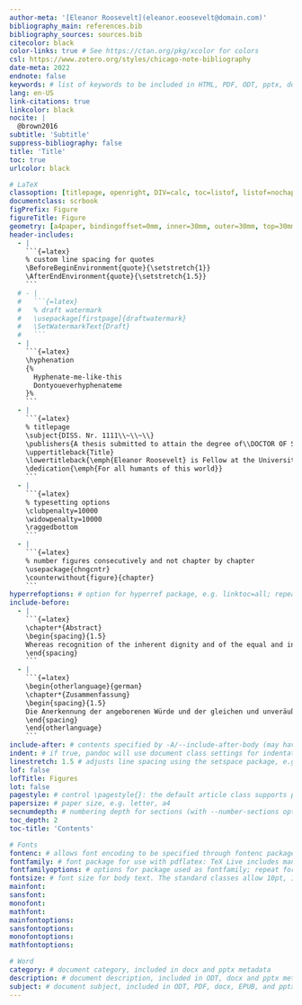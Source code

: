 ```yaml
---
author-meta: '[Eleanor Roosevelt](eleanor.eoosevelt@domain.com)'
bibliography_main: references.bib
bibliography_sources: sources.bib
citecolor: black
color-links: true # See https://ctan.org/pkg/xcolor for colors
csl: https://www.zotero.org/styles/chicago-note-bibliography
date-meta: 2022
endnote: false
keywords: # list of keywords to be included in HTML, PDF, ODT, pptx, docx and AsciiDoc metadata; repeat as for author, above
lang: en-US
link-citations: true
linkcolor: black
nocite: |
  @brown2016
subtitle: 'Subtitle'
suppress-bibliography: false
title: 'Title'
toc: true
urlcolor: black

# LaTeX
classoption: [titlepage, openright, DIV=calc, toc=listof, listof=nochaptergap]
documentclass: scrbook
figPrefix: Figure
figureTitle: Figure
geometry: [a4paper, bindingoffset=0mm, inner=30mm, outer=30mm, top=30mm, bottom=30mm]
header-includes:
  - |
    ```{=latex}
    % custom line spacing for quotes
    \BeforeBeginEnvironment{quote}{\setstretch{1}}
    \AfterEndEnvironment{quote}{\setstretch{1.5}}
    ```
  # - |
  #   ```{=latex}
  #   % draft watermark
  #   \usepackage[firstpage]{draftwatermark}
  #   \SetWatermarkText{Draft}
  #   ```
  - |
    ```{=latex}
    \hyphenation
    {%
      Hyphenate-me-like-this
      Dontyoueverhyphenateme
    }%
    ```
  - |
    ```{=latex}
    % titlepage
    \subject{DISS. Nr. 1111\\~\\~\\}
    \publishers{A thesis submitted to attain the degree of\\DOCTOR OF SCIENCES\\(Dr. sc.)\\~\\~\\presented by\\~\\Eleanor Roosevelt\\MA, University of Example\\born on 11.10.1884\\~\\~\\accepted on the recommendation of \\~\\Prof. Dr. Anna Hall Roosevelt\\Prof. Dr. Elliott Roosevelt\\~\\2022}
    \uppertitleback{Title}
    \lowertitleback{\emph{Eleanor Roosevelt} is Fellow at the University of Example.}
    \dedication{\emph{For all humants of this world}}
    ```
  - |
    ```{=latex}
    % typesetting options
    \clubpenalty=10000
    \widowpenalty=10000
    \raggedbottom
    ```
  - |
    ```{=latex}
    % number figures consecutively and not chapter by chapter
    \usepackage{chngcntr}
    \counterwithout{figure}{chapter}
    ```
hyperrefoptions: # option for hyperref package, e.g. linktoc=all; repeat for multiple options:
include-before:
  - |
    ```{=latex}
    \chapter*{Abstract}
    \begin{spacing}{1.5}
    Whereas recognition of the inherent dignity and of the equal and inalienable rights of all members of the human family is the foundation of freedom, justice and peace in the world. Whereas disregard and contempt for human rights have resulted in barbarous acts which have outraged the conscience of mankind, and the advent of a world in which human beings shall enjoy freedom of speech and belief and freedom from fear and want has been proclaimed as the highest aspiration of the common people. Whereas it is essential, if man is not to be compelled to have recourse, as a last resort, to rebellion against tyranny and oppression, that human rights should be protected by the rule of law. Whereas it is essential to promote the development of friendly relations between nations. Whereas the peoples of the United Nations have in the Charter reaffirmed their faith in fundamental human rights, in the dignity and worth of the human person and in the equal rights of men and women and have determined to promote social progress and better standards of life in larger freedom. Whereas Member States have pledged themselves to achieve, in co-operation with the United Nations, the promotion of universal respect for and observance of human rights and fundamental freedoms. Whereas a common understanding of these rights and freedoms is of the greatest importance for the full realization of this pledge. Now, therefore, The General Assembly, proclaims this Universal Declaration of Human Rights as a common standard of achievement for all peoples and all nations, to the end that every individual and every organ of society, keeping this Declaration constantly in mind, shall strive by teaching and education to promote respect for these rights and freedoms and by progressive measures, national and international, to secure their universal and effective recognition and observance, both among the peoples of Member States themselves and among the peoples of territories under their jurisdiction.
    \end{spacing}
    ```
  - |
    ```{=latex}
    \begin{otherlanguage}{german}
    \chapter*{Zusammenfassung}
    \begin{spacing}{1.5}
    Die Anerkennung der angeborenen Würde und der gleichen und unveräußerlichen Rechte aller Mitglieder der Menschheitsfamilie ist die Grundlage für Freiheit, Gerechtigkeit und Frieden in der Welt. Die Missachtung und Verachtung der Menschenrechte hat zu barbarischen Taten geführt, die das Gewissen der Menschheit erzürnt haben, und das Streben nach einer Welt, in der die Menschen Rede- und Glaubensfreiheit sowie Freiheit von Furcht und Not genießen, wurde als höchstes Ziel des einfachen Volkes verkündet. Damit der Mensch nicht gezwungen ist, sich als letztes Mittel gegen Tyrannei und Unterdrückung aufzulehnen, ist es unerlässlich, dass die Menschenrechte durch die Rechtsstaatlichkeit geschützt werden. Es ist wichtig, die Entwicklung freundschaftlicher Beziehungen zwischen den Nationen zu fördern. Die Völker der Vereinten Nationen haben in der Charta ihren Glauben an die grundlegenden Menschenrechte, an die Würde und den Wert der menschlichen Person und an die Gleichberechtigung von Männern und Frauen bekräftigt und sind entschlossen, den sozialen Fortschritt und einen besseren Lebensstandard in größerer Freiheit zu fördern. Die Mitgliedstaaten haben sich verpflichtet, in Zusammenarbeit mit den Vereinten Nationen die weltweite Achtung und Einhaltung der Menschenrechte und Grundfreiheiten zu fördern. Ein gemeinsames Verständnis dieser Rechte und Freiheiten ist für die vollständige Verwirklichung dieses Versprechens von größter Bedeutung. Die Generalversammlung verkündet daher diese Allgemeine Erklärung der Menschenrechte als gemeinsamen Maßstab für alle Völker und Nationen, damit jeder Einzelne und jedes Organ der Gesellschaft, die sich diese Erklärung ständig vor Augen halten, sich bemühen, durch Unterricht und Erziehung die Achtung vor diesen Rechten und Freiheiten zu fördern und durch fortschreitende Maßnahmen auf nationaler und internationaler Ebene ihre allgemeine und wirksame Anerkennung und Einhaltung sowohl unter den Völkern der Mitgliedstaaten selbst als auch unter den Völkern der ihrer Hoheitsgewalt unterstehenden Gebiete sicherzustellen.
    \end{spacing}
    \end{otherlanguage}
    ```
include-after: # contents specified by -A/--include-after-body (may have multiple values)
indent: # if true, pandoc will use document class settings for indentation (the default LaTeX template otherwise removes indentation and adds space between paragraphs)
linestretch: 1.5 # adjusts line spacing using the setspace package, e.g. 1.25, 1.5
lof: false
lofTitle: Figures
lot: false
pagestyle: # control \pagestyle{}: the default article class supports plain (default), empty (no running heads or page numbers), and headings (section titles in running heads)
papersize: # paper size, e.g. letter, a4
secnumdepth: # numbering depth for sections (with --number-sections option or numbersections variable)
toc_depth: 2
toc-title: 'Contents'

# Fonts
fontenc: # allows font encoding to be specified through fontenc package (with pdflatex); default is T1 (see LaTeX font encodings guide)
fontfamily: # font package for use with pdflatex: TeX Live includes many options, documented in the LaTeX Font Catalogue. The default is Latin Modern.
fontfamilyoptions: # options for package used as fontfamily; repeat for multiple options.
fontsize: # font size for body text. The standard classes allow 10pt, 11pt, and 12pt. To use another size, set documentclass to one of the KOMA-Script classes, such as scrartcl or scrbook.
mainfont:
sansfont:
monofont:
mathfont:
mainfontoptions:
sansfontoptions:
monofontoptions:
mathfontoptions:

# Word
category: # document category, included in docx and pptx metadata
description: # document description, included in ODT, docx and pptx metadata. Some applications show this as Comments metadata.
subject: # document subject, included in ODT, PDF, docx, EPUB, and pptx metadata
---
```


